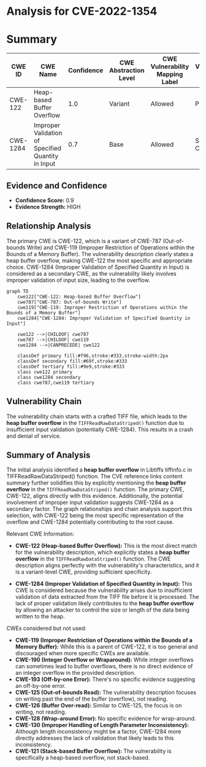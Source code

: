 # Analysis for CVE-2022-1354

# Summary
| CWE ID | CWE Name | Confidence | CWE Abstraction Level | CWE Vulnerability Mapping Label | CWE-Vulnerability Mapping Notes |
|---|---|---|---|---|---|
| CWE-122 | Heap-based Buffer Overflow | 1.0 | Variant | Allowed | Primary CWE |
| CWE-1284 | Improper Validation of Specified Quantity in Input | 0.7 | Base | Allowed | Secondary Candidate |

## Evidence and Confidence

*   **Confidence Score:** 0.9
*   **Evidence Strength:** HIGH

## Relationship Analysis
The primary CWE is CWE-122, which is a variant of CWE-787 (Out-of-bounds Write) and CWE-119 (Improper Restriction of Operations within the Bounds of a Memory Buffer). The vulnerability description clearly states a heap buffer overflow, making CWE-122 the most specific and appropriate choice. CWE-1284 (Improper Validation of Specified Quantity in Input) is considered as a secondary CWE, as the vulnerability likely involves improper validation of input size, leading to the overflow.

```mermaid
graph TD
    cwe122["CWE-122: Heap-based Buffer Overflow"]
    cwe787["CWE-787: Out-of-bounds Write"]
    cwe119["CWE-119: Improper Restriction of Operations within the Bounds of a Memory Buffer"]
    cwe1284["CWE-1284: Improper Validation of Specified Quantity in Input"]

    cwe122 -->|CHILDOF| cwe787
    cwe787 -->|CHILDOF| cwe119
    cwe1284 -->|CANPRECEDE| cwe122

    classDef primary fill:#f96,stroke:#333,stroke-width:2px
    classDef secondary fill:#69f,stroke:#333
    classDef tertiary fill:#9e9,stroke:#333
    class cwe122 primary
    class cwe1284 secondary
    class cwe787,cwe119 tertiary
```

## Vulnerability Chain
The vulnerability chain starts with a crafted TIFF file, which leads to the **heap buffer overflow** in the `TIFFReadRawDataStriped()` function due to insufficient input validation (potentially CWE-1284). This results in a crash and denial of service.

## Summary of Analysis
The initial analysis identified a **heap buffer overflow** in Libtiffs tiffinfo.c in TIFFReadRawDataStriped() function. The CVE reference links content summary further solidifies this by explicitly mentioning the **heap buffer overflow** in the `TIFFReadRawDataStriped()` function. The primary CWE, CWE-122, aligns directly with this evidence. Additionally, the potential involvement of improper input validation suggests CWE-1284 as a secondary factor. The graph relationships and chain analysis support this selection, with CWE-122 being the most specific representation of the overflow and CWE-1284 potentially contributing to the root cause.

Relevant CWE Information:

*   **CWE-122 (Heap-based Buffer Overflow):** This is the most direct match for the vulnerability description, which explicitly states a **heap buffer overflow** in the `TIFFReadRawDataStriped()` function. The CWE description aligns perfectly with the vulnerability's characteristics, and it is a variant-level CWE, providing sufficient specificity.

*   **CWE-1284 (Improper Validation of Specified Quantity in Input):** This CWE is considered because the vulnerability arises due to insufficient validation of data extracted from the TIFF file before it is processed. The lack of proper validation likely contributes to the **heap buffer overflow** by allowing an attacker to control the size or length of the data being written to the heap.

CWEs considered but not used:

*   **CWE-119 (Improper Restriction of Operations within the Bounds of a Memory Buffer):** While this is a parent of CWE-122, it is too general and discouraged when more specific CWEs are available.
*   **CWE-190 (Integer Overflow or Wraparound):** While integer overflows can sometimes lead to buffer overflows, there is no direct evidence of an integer overflow in the provided description.
*   **CWE-193 (Off-by-one Error):** There's no specific evidence suggesting an off-by-one error.
*   **CWE-125 (Out-of-bounds Read):** The vulnerability description focuses on writing past the end of the buffer (overflow), not reading.
*   **CWE-126 (Buffer Over-read):** Similar to CWE-125, the focus is on writing, not reading.
*   **CWE-128 (Wrap-around Error):** No specific evidence for wrap-around.
*   **CWE-130 (Improper Handling of Length Parameter Inconsistency):** Although length inconsistency might be a factor, CWE-1284 more directly addresses the lack of validation that likely leads to this inconsistency.
*   **CWE-121 (Stack-based Buffer Overflow):** The vulnerability is specifically a heap-based overflow, not stack-based.